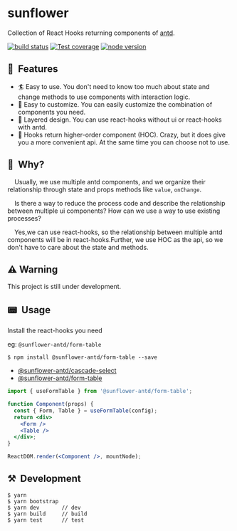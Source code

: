 # sunflower

Collection of React Hooks returning components of [antd](https://ant.design).

[![build status][circleci-image]][circleci-url] [![Test coverage][coveralls-image]][coveralls-url] [![node version][node-image]][node-url]

[circleci-image]: https://img.shields.io/circleci/build/github/ant-design/sunflower/master.svg?style=flat-square
[circleci-url]: https://circleci.com/gh/ant-design/sunflower/tree/master
[coveralls-image]: https://img.shields.io/codecov/c/github/ant-design/sunflower/master.svg?style=flat-square
[coveralls-url]: https://codecov.io/gh/ant-design/sunflower
[node-image]: https://img.shields.io/badge/node.js-%3E=_6.0-green.svg?style=flat-square
[node-url]: http://nodejs.org/download/


## 🎩&nbsp; Features

- 🏄 Easy to use. You don't need to know too much about state and change methods to use components with interaction logic.
- 💅 Easy to customize. You can easily customize the combination of components you need.
- 👯 Layered design. You can use react-hooks without ui or react-hooks with antd.
- 🤾‍ Hooks return higher-order component (HOC). Crazy, but it does give you a more convenient api. At the same time you can choose not to use.

## 🤔&nbsp; Why?

&nbsp;&nbsp;&nbsp;&nbsp;Usually, we use multiple antd components, and we organize their relationship through state and props methods like `value`, `onChange`.

&nbsp;&nbsp;&nbsp;&nbsp;Is there a way to reduce the process code and describe the relationship between multiple ui components? How can we use a way to use existing processes?

&nbsp;&nbsp;&nbsp;&nbsp;Yes,we can use react-hooks, so the relationship between multiple antd components will be in react-hooks.Further, we use HOC as the api, so we don't have to care about the state and methods.


## ⚠️ Warning

This project is still under development.

## 📟&nbsp; Usage

Install the react-hooks you need 

eg: `@sunflower-antd/form-table`
```
$ npm install @sunflower-antd/form-table --save
```

- [@sunflower-antd/cascade-select](https://ant-design.github.io/sunflower/docs-hooks-sunflower-antd-cascade-select)
- [@sunflower-antd/form-table](https://ant-design.github.io/sunflower/docs-hooks-sunflower-antd-form-table)


```jsx
import { useFormTable } from '@sunflower-antd/form-table';

function Component(props) {
  const { Form, Table } = useFormTable(config);
  return <div>
    <Form />
    <Table />
  </div>;
}

ReactDOM.render(<Component />, mountNode);
```


## ⚒&nbsp; Development

```
$ yarn
$ yarn bootstrap
$ yarn dev       // dev
$ yarn build     // build
$ yarn test      // test
```